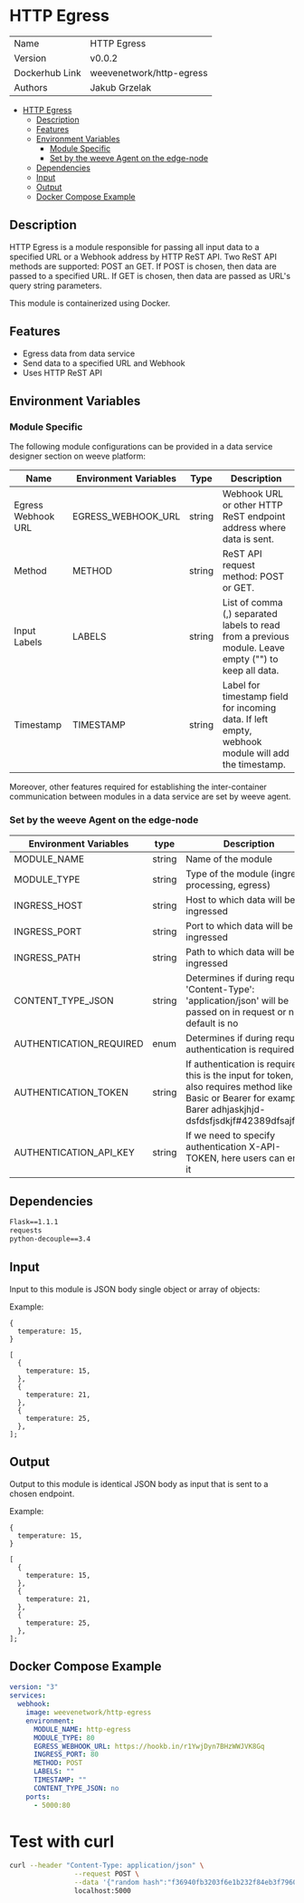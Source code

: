 # HTTP Egress

|                |                          |
| -------------- | ------------------------ |
| Name           | HTTP Egress              |
| Version        | v0.0.2                   |
| Dockerhub Link | weevenetwork/http-egress |
| Authors        | Jakub Grzelak            |

- [HTTP Egress](#http-egress)
  - [Description](#description)
  - [Features](#features)
  - [Environment Variables](#environment-variables)
    - [Module Specific](#module-specific)
    - [Set by the weeve Agent on the edge-node](#set-by-the-weeve-agent-on-the-edge-node)
  - [Dependencies](#dependencies)
  - [Input](#input)
  - [Output](#output)
  - [Docker Compose Example](#docker-compose-example)

## Description

HTTP Egress is a module responsible for passing all input data to a specified URL or a Webhook address by HTTP ReST API.
Two ReST API methods are supported: POST an GET. If POST is chosen, then data are passed to a specified URL. If GET is chosen,
then data are passed as URL's query string parameters.

This module is containerized using Docker.

## Features

- Egress data from data service
- Send data to a specified URL and Webhook
- Uses HTTP ReST API

## Environment Variables

### Module Specific

The following module configurations can be provided in a data service designer section on weeve platform:

| Name               | Environment Variables | Type   | Description                                                                                           |
| ------------------ | --------------------- | ------ | ----------------------------------------------------------------------------------------------------- |
| Egress Webhook URL | EGRESS_WEBHOOK_URL    | string | Webhook URL or other HTTP ReST endpoint address where data is sent.                                   |
| Method             | METHOD                | string | ReST API request method: POST or GET.                                                                 |
| Input Labels       | LABELS                | string | List of comma (,) separated labels to read from a previous module. Leave empty ("") to keep all data. |
| Timestamp          | TIMESTAMP             | string | Label for timestamp field for incoming data. If left empty, webhook module will add the timestamp.    |

Moreover, other features required for establishing the inter-container communication between modules in a data service are set by weeve agent.

### Set by the weeve Agent on the edge-node

| Environment Variables | type   | Description                                      |
| --------------------- | ------ | ------------------------------------------------ |
| MODULE_NAME           | string | Name of the module                               |
| MODULE_TYPE           | string | Type of the module (ingress, processing, egress) |
| INGRESS_HOST          | string | Host to which data will be ingressed             |
| INGRESS_PORT          | string | Port to which data will be ingressed             |
| INGRESS_PATH          | string | Path to which data will be ingressed             |
| CONTENT_TYPE_JSON          | string | Determines if during request 'Content-Type': 'application/json' will be passed on in request or not, default is no           |
| AUTHENTICATION_REQUIRED          | enum | Determines if during request authentication is required           |
| AUTHENTICATION_TOKEN          | string | If authentication is required this is the input for token, it also requires method like Basic or Bearer for example: Barer adhjaskjhjd-dsfdsfjsdkjf#42389dfsajfd==           |
| AUTHENTICATION_API_KEY          | string | If we need to specify authentication X-API-TOKEN, here users can enter it|


## Dependencies

```txt
Flask==1.1.1
requests
python-decouple==3.4
```

## Input

Input to this module is JSON body single object or array of objects:

Example:

```node
{
  temperature: 15,
}
```

```node
[
  {
    temperature: 15,
  },
  {
    temperature: 21,
  },
  {
    temperature: 25,
  },
];
```

## Output

Output to this module is identical JSON body as input that is sent to a chosen endpoint.

Example:

```node
{
  temperature: 15,
}
```

```node
[
  {
    temperature: 15,
  },
  {
    temperature: 21,
  },
  {
    temperature: 25,
  },
];
```

## Docker Compose Example

```yml
version: "3"
services:
  webhook:
    image: weevenetwork/http-egress
    environment:
      MODULE_NAME: http-egress
      MODULE_TYPE: 80
      EGRESS_WEBHOOK_URL: https://hookb.in/r1YwjDyn7BHzWWJVK8Gq
      INGRESS_PORT: 80
      METHOD: POST
      LABELS: ""
      TIMESTAMP: ""
      CONTENT_TYPE_JSON: no
    ports:
      - 5000:80
```

# Test with curl

```bash
curl --header "Content-Type: application/json" \
                --request POST \
                --data '{"random hash":"f36940fb3203f6e1b232f84eb3f796049c9cf1761a9297845e5f2453eb036f01"}' \
                localhost:5000
```
